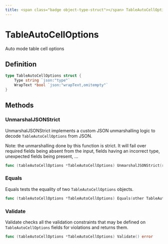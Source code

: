 ```yaml
---
title: <span class="badge object-type-struct"></span> TableAutoCellOptions
---
```

# <span class="badge object-type-struct"></span> TableAutoCellOptions

Auto mode table cell options

## Definition

```go
type TableAutoCellOptions struct {
    Type string `json:"type"`
    WrapText *bool `json:"wrapText,omitempty"`
}
```
## Methods

### <span class="badge object-method"></span> UnmarshalJSONStrict

UnmarshalJSONStrict implements a custom JSON unmarshalling logic to decode `TableAutoCellOptions` from JSON.

Note: the unmarshalling done by this function is strict. It will fail over required fields being absent from the input, fields having an incorrect type, unexpected fields being present, …

```go
func (tableAutoCellOptions *TableAutoCellOptions) UnmarshalJSONStrict(raw []byte) error
```

### <span class="badge object-method"></span> Equals

Equals tests the equality of two `TableAutoCellOptions` objects.

```go
func (tableAutoCellOptions *TableAutoCellOptions) Equals(other TableAutoCellOptions) bool
```

### <span class="badge object-method"></span> Validate

Validate checks all the validation constraints that may be defined on `TableAutoCellOptions` fields for violations and returns them.

```go
func (tableAutoCellOptions *TableAutoCellOptions) Validate() error
```

